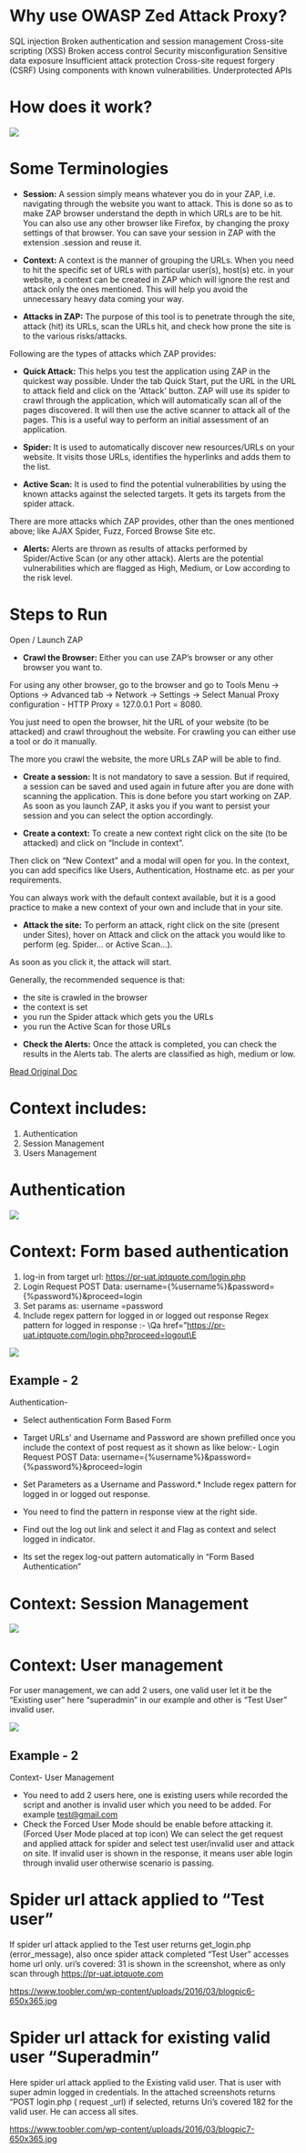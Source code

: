 

# Why use OWASP Zed Attack Proxy?
SQL injection
Broken authentication and session management
Cross-site scripting (XSS)
Broken access control
Security misconfiguration
Sensitive data exposure
Insufficient attack protection
Cross-site request forgery (CSRF)
Using components with known vulnerabilities.
Underprotected APIs

# How does it work?

![](https://www.srijan.net/hs-fs/hubfs/Workflows.jpg?width=528&name=Workflows.jpg)


# Some Terminologies
* **Session:**  A session simply means whatever you do in your ZAP, i.e. navigating through the website you want to attack. This is done so as to make ZAP browser understand the depth in which URLs are to be hit. You can also use any other browser like Firefox, by changing the proxy settings of that browser.
You can save your session in ZAP with the extension .session and reuse it.

* **Context:** A context is the manner of grouping the URLs. When you need to hit the specific set of URLs with particular user(s), host(s) etc. in your website, a context can be created in ZAP which will ignore the rest and attack only the ones mentioned. This will help you avoid the unnecessary heavy data coming your way.

* **Attacks in ZAP:** The purpose of this tool is to penetrate through the site, attack (hit) its URLs, scan the URLs hit, and check how prone the site is to the various risks/attacks.

Following are the types of attacks which ZAP provides:

* **Quick Attack:** This helps you test the application using ZAP in the quickest way possible. Under the tab Quick Start, put the URL in the URL to attack field and click on the 'Attack' button. ZAP will use its spider to crawl through the application, which will automatically scan all of the pages discovered. It will then use the active scanner to attack all of the pages. This is a useful way to perform an initial assessment of an application.

* **Spider:** It is used to automatically discover new resources/URLs on your website. It visits those URLs, identifies the hyperlinks and adds them to the list.

* **Active Scan:** It is used to find the potential vulnerabilities by using the known attacks against the selected targets. It gets its targets from the spider attack.

There are more attacks which ZAP provides, other than the ones mentioned above; like AJAX Spider, Fuzz, Forced Browse Site etc.

* **Alerts:** Alerts are thrown as results of attacks performed by Spider/Active Scan (or any other attack). Alerts are the potential vulnerabilities which are flagged as High, Medium, or Low according to the risk level.

# Steps to Run
Open / Launch ZAP 
 
* **Crawl the Browser:** Either you can use ZAP’s browser or any other browser you want to. 

For using any other browser, go to the browser and go to Tools Menu -> Options -> Advanced tab -> Network -> Settings -> Select Manual Proxy configuration - HTTP Proxy = 127.0.0.1 Port = 8080.

You just need to open the browser, hit the URL of your website (to be attacked) and crawl throughout the website. For crawling you can either use a tool or do it manually.

The more you crawl the website, the more URLs ZAP will be able to find.
* **Create a session:** It is not mandatory to save a session. But if required, a session can be saved and used again in future after you are done with scanning the application. This is done before you start working on ZAP. As soon as you launch ZAP, it asks you if you want to persist your session and you can select the option accordingly.

* **Create a context:** To create a new context right click on the site (to be attacked) and click on “Include in context”. 

Then click on “New Context” and a modal will open for you. In the context, you can add specifics like Users, Authentication, Hostname etc. as per your requirements.

You can always work with the default context available, but it is a good practice to make a new context of your own and include that in your site.

* **Attack the site:** To perform an attack, right click on the site (present under Sites), hover on Attack and click on the attack you would like to perform (eg. Spider… or Active Scan…). 

As soon as you click it, the attack will start.

Generally, the recommended sequence is that:
- the site is crawled in the browser 
- the context is set 
- you run the Spider attack which gets you the URLs 
- you run the Active Scan for those URLs
 
* **Check the Alerts:** Once the attack is completed, you can check the results in the Alerts tab. The alerts are classified as high, medium or low.

[Read Original Doc](https://www.srijan.net/blog/intro-owasp-zed-attack-proxy)



# Context includes:
1. Authentication
2. Session Management
3. Users Management

# Authentication

![](https://i.stack.imgur.com/X8Azj.png)

# Context: Form based authentication
1. log-in from target url: https://pr-uat.iptquote.com/login.php
2. Login Request POST Data: username={%username%}&password={%password%}&proceed=login
3. Set params as: username =password
4. Include regex pattern for logged in or logged out response
Regex pattern for logged in response :- \Qa href=”https://pr-uat.iptquote.com/login.php?proceed=logout\E

![](https://www.toobler.com/wp-content/uploads/2016/03/blogpic3-650x365.jpg)

## Example - 2

Authentication-

* Select authentication Form Based Form

* Target URLs' and Username and Password are shown prefilled once you include the context of post request as it shown as like below:-
Login Request POST Data: username={%username%}&password={%password%}&proceed=login
* Set Parameters as a Username and Password.* Include regex pattern for logged in or logged out response.
* You need to find the pattern in response view at the right side.
* Find out the log out link and select it and Flag as context and select logged in indicator.
* Its set the regex log-out pattern automatically  in “Form Based Authentication”

# Context: Session Management
![](https://www.toobler.com/wp-content/uploads/2016/03/blogpic4-650x365.jpg)


# Context: User management
For user management, we can add 2 users, one valid user let it be the “Existing user” here “superadmin” in our example and other is “Test User” invalid user.

![](https://www.toobler.com/wp-content/uploads/2016/03/blogpic5-650x365.jpg)

## Example - 2
Context- User Management
* You need to add 2 users here, one is existing users while recorded the script and another is invalid user which you need to be added. For example test@gmail.com
* Check the Forced User Mode should be enable before attacking it. (Forced User Mode placed at top icon)
We can select the get request and applied attack for spider and select test user/invalid user and attack on site.
If invalid user is shown in the response, it means user able login through invalid user otherwise scenario is passing.


# Spider url attack applied to “Test user”
If spider url attack applied to the Test user returns get_login.php (error_message), also once spider attack completed “Test User” accesses home url only. uri’s covered: 31 is shown in the screenshot, where as only scan through https://pr-uat.iptquote.com

https://www.toobler.com/wp-content/uploads/2016/03/blogpic6-650x365.jpg

# Spider url attack for existing valid user “Superadmin”

Here spider url attack applied to the Existing valid user. That is user with super admin logged in credentials. In the attached screenshots returns “POST login.php ( request _url) if selected, returns Uri’s covered 182 for the valid user. He can access all sites.

https://www.toobler.com/wp-content/uploads/2016/03/blogpic7-650x365.jpg

